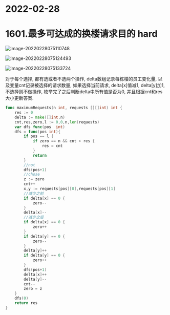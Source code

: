 # 2022-02-28


# 1601.最多可达成的换楼请求目的 hard

![image-20220228075110748](https://s2.loli.net/2022/02/28/tPkgsild7Urh8bn.png)

![image-20220228075124493](https://s2.loli.net/2022/02/28/ejJ275VqaizA6YR.png)

![image-20220228075133724](https://s2.loli.net/2022/02/28/CzRvX4fold6BiNp.png)

对于每个选择, 都有选或者不选两个操作, delta数组记录每栋楼的员工变化量, 以及变量cnt记录被选择的请求数量, 如果选择当前请求, delta[x]值减1, delta[y]加1, 不选择则不做操作, 枚举完了之后判断delta中所有值是否为0, 并且根据cnt和res大小更新答案.

```go
func maximumRequests(n int, requests [][]int) int {
    res := 0 
    delta := make([]int,n)
    cnt,res,zero,l := 0,0,n,len(requests)
    var dfs func(pos  int)
    dfs = func(pos int){
        if pos == l {
            if zero == n && cnt > res {
                res = cnt
            }
            return 
        }
        //not
        dfs(pos+1)
        //chose
        z := zero
        cnt++
        x,y := requests[pos][0],requests[pos][1]
        //减少之前
        if delta[x] == 0 {
            zero--
        }
        delta[x]--
        //减少之后
        if delta[x] == 0 {
            zero++
        }
        if delta[y] == 0 {
            zero--
        }
        delta[y]++
        if delta[y] == 0 {
            zero++
        }
        dfs(pos+1)
        delta[x]++
        delta[y]--
        cnt--
        zero = z
    }
    dfs(0)
    return res
}
```


